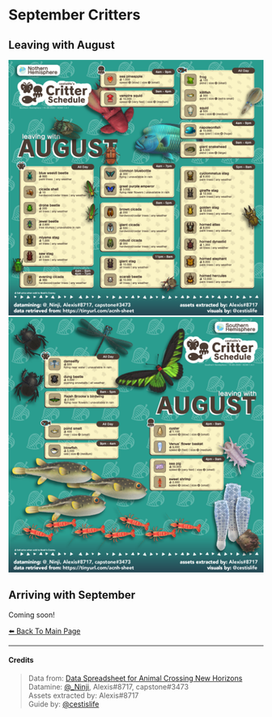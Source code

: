# September Critters

<head>
    <meta name="twitter:site" content="@cestislife"/>
    <meta name="twitter:title" content="cestislife's Critter Schedule: September"/>
    <meta name="twitter:image" content="https://cestislife.github.io/card.png"/>
</head>

## Leaving with August
[![NH Leaving August](/img/NH_aug_out.png)](/img/NH_aug_out.png)
[![SH Leaving August](/img/SH_aug_out.png)](/img/SH_aug_out.png)

## Arriving with September
Coming soon!
   
[⬅️ Back To Main Page](https://cestislife.github.io)

***

#### Credits
> Data from: [Data Spreadsheet for Animal Crossing New Horizons](https://tinyurl.com/acnh-sheet)   
> Datamine: [@_Ninji](https://twitter.com/_ninji), Alexis#8717, capstone#3473   
> Assets extracted by: Alexis#8717   
> Guide by: [@cestislife](https://twitter.com/cestislife)

